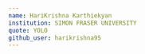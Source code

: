 ```yaml
---
name: HariKrishna Karthiekyan
institution: SIMON FRASER UNIVERSITY
quote: YOLO
github_user: harikrishna95
---
```

